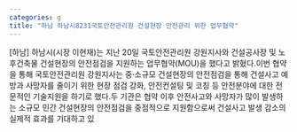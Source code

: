 ```yaml
---
categories: g
title: "하남 하남시8231국토안전관리원 건설현장 안전관리 위한 업무협약"
---
```

[하남] 하남시(시장 이현재)는 지난 20일 국토안전관리원 강원지사와 건설공사장 및 노후건축물 건설현장의 안전점검을 지원하는 업무협약(MOU)을 했다고 밝혔다.이번 협약을 통해 국토안전관리원 강원지사는 중&#8231;소규모 건설현장의 안전점검을 통해 건설사고 예방과 사망자를 줄이기 위한 현장 점검 강화, 안전컨설팅 및 코칭 등 안전분야에 대한 전문적인 기술지원을 하기로 했다.두 기관은 협약 이후 안전사고와 사망자가 많이 발생하는 소규모 민간 건설현장의 안전점검을 중점적으로 지원함으로써 건설사고 발생 감소의 실제적 효과를 기대하고 있